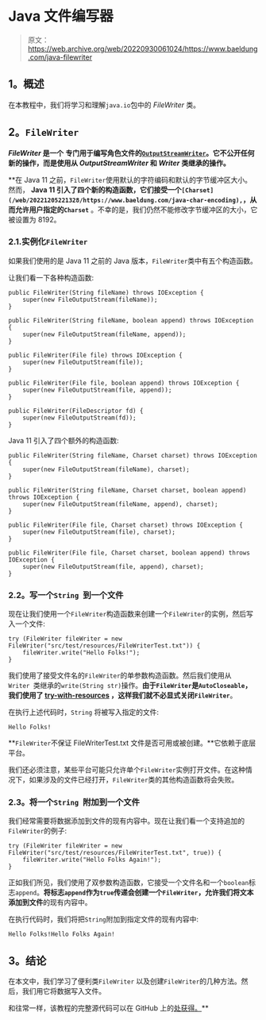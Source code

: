 # Java 文件编写器

> 原文：<https://web.archive.org/web/20220930061024/https://www.baeldung.com/java-filewriter>

## 1。概述

在本教程中，我们将学习和理解`java.io`包中的 *FileWriter* 类。

## 2。`FileWriter`

***FileWriter* 是一个** **专门用于编写角色文件的**[**`OutputStreamWriter`**](/web/20221205221328/https://www.baeldung.com/java-outputstream)**。它不公开任何新的操作，而是使用从 *OutputStreamWriter* 和 *Writer* 类继承的操作。**

 **在 Java 11 之前，`FileWriter`使用默认的字符编码和默认的字节缓冲区大小。然而， **Java 11 引入了四个新的构造函数，它们接受一个`[Charset](/web/20221205221328/https://www.baeldung.com/java-char-encoding),`，从而允许用户指定的`Charset`** 。不幸的是，我们仍然不能修改字节缓冲区的大小，它被设置为 8192。

### 2.1.实例化`FileWriter`

如果我们使用的是 Java 11 之前的 Java 版本，`FileWriter`类中有五个构造函数。

让我们看一下各种构造函数:

```
public FileWriter(String fileName) throws IOException {
    super(new FileOutputStream(fileName));
}

public FileWriter(String fileName, boolean append) throws IOException {
    super(new FileOutputStream(fileName, append));
}

public FileWriter(File file) throws IOException {
    super(new FileOutputStream(file));
}

public FileWriter(File file, boolean append) throws IOException {
    super(new FileOutputStream(file, append));
}

public FileWriter(FileDescriptor fd) {
    super(new FileOutputStream(fd));
}
```

Java 11 引入了四个额外的构造函数:

```
public FileWriter(String fileName, Charset charset) throws IOException {
    super(new FileOutputStream(fileName), charset);
}

public FileWriter(String fileName, Charset charset, boolean append) throws IOException {
    super(new FileOutputStream(fileName, append), charset);
}

public FileWriter(File file, Charset charset) throws IOException {
    super(new FileOutputStream(file), charset);
}

public FileWriter(File file, Charset charset, boolean append) throws IOException {
    super(new FileOutputStream(file, append), charset);
}
```

### 2.2。写一个`String `到一个文件

现在让我们使用一个`FileWriter`构造函数来创建一个`FileWriter`的实例，然后写入一个文件:

```
try (FileWriter fileWriter = new FileWriter("src/test/resources/FileWriterTest.txt")) {
    fileWriter.write("Hello Folks!");
}
```

我们使用了接受文件名的`FileWriter`的单参数构造函数。然后我们使用从`Writer `类继承的`write(String str)`操作。**由于`FileWriter`是`AutoCloseable`，我们使用了 [try-with-resources](/web/20221205221328/https://www.baeldung.com/java-try-with-resources) ，这样我们就不必显式关闭`FileWriter`**。

在执行上述代码时，`String` 将被写入指定的文件:

```
Hello Folks!
```

**`FileWriter`不保证 FileWriterTest.txt 文件是否可用或被创建。**它依赖于底层平台。

我们还必须注意，某些平台可能只允许单个`FileWriter`实例打开文件。在这种情况下，如果涉及的文件已经打开，`FileWriter`类的其他构造函数将会失败。

### 2.3。将一个`String `附加到一个文件

我们经常需要将数据添加到文件的现有内容中。现在让我们看一个支持追加的`FileWriter`的例子:

```
try (FileWriter fileWriter = new FileWriter("src/test/resources/FileWriterTest.txt", true)) {
    fileWriter.write("Hello Folks Again!");
}
```

正如我们所见，我们使用了双参数构造函数，它接受一个文件名和一个`boolean`标志`append`。**将标志`append`作为`true`传递会创建一个`FileWriter`，允许我们将文本添加到文件**的现有内容中。

在执行代码时，我们将把`String`附加到指定文件的现有内容中:

```
Hello Folks!Hello Folks Again! 
```

## 3。结论

在本文中，我们学习了便利类`FileWriter` 以及创建`FileWriter`的几种方法。然后，我们用它将数据写入文件。

和往常一样，该教程的完整源代码可以在 GitHub 上的[处获得。](https://web.archive.org/web/20221205221328/https://github.com/eugenp/tutorials/tree/master/core-java-modules/core-java-io-apis)**